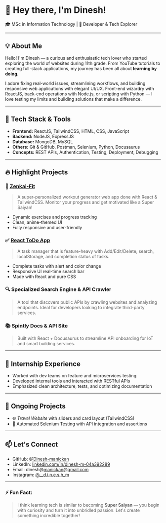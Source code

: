 # 👋 Hey there, I'm Dinesh!

🎓 MSc in Information Technology | 🧠 Developer & Tech Explorer 

---

## 💡 About Me

Hello! I'm Dinesh — a curious and enthusiastic tech lover who started exploring the world of websites during 11th grade. From YouTube tutorials to creating full-stack applications, my journey has been all about **learning by doing**.

I adore fixing real-world issues, streamlining workflows, and building responsive web applications with elegant UI/UX. Front-end wizardry with ReactJS, back-end operations with Node.js, or scripting with Python — I love testing my limits and building solutions that make a difference.


---

## 🧰 Tech Stack & Tools

- **Frontend:** ReactJS, TailwindCSS, HTML, CSS, JavaScript  
- **Backend:** NodeJS, ExpressJS  
- **Database:** MongoDB, MySQL  
- **Others:** Git & GitHub, Postman, Selenium, Python, Docusaurus  
- **Concepts:** REST APIs, Authentication, Testing, Deployment, Debugging  

---

## 🔥 Highlight Projects

### 🚀 [Zenkai-Fit](https://zenkai-fit.netlify.app/)
>  A super-personalized workout generator web app done with React & TailwindCSS. Monitor your progress and get motivated like a Super Saiyan!

- Dynamic exercises and progress tracking  
- Clean, anime-themed UI  
- Fully responsive and user-friendly  

### ✅ [React ToDo App](https://reactjs-todo-application123.netlify.app/)
> A task manager that is feature-heavy with Add/Edit/Delete, search, localStorage, and completion status of tasks.

- Complete tasks with alert and color change 
- Responsive UI real-time search bar
- Made with React and pure CSS


### 🔍 Specialized Search Engine & API Crawler
> A tool that discovers public APIs by crawling websites and analyzing endpoints. Ideal for developers looking to integrate third-party services.

### 📚 Spintly Docs & API Site
> Built with React + Docusaurus to streamline API onboarding for IoT and smart building services.

---

## 💼 Internship Experience

- Worked with dev teams on feature and microservices testing  
- Developed internal tools and interacted with RESTful APIs  
- Emphasized clean architecture, tests, and optimizing documentation 

---

## 🔧 Ongoing Projects

- 🌐 *Travel Website* with sliders and card layout (TailwindCSS)  
- 🧪 Automated Selenium Testing with API integration and assertions  

---

## 📫 Let's Connect

- GitHub: [@Dinesh-manickan](https://github.com/Dinesh-manickan?tab=repositories)  
- LinkedIn: [linkedin.com/in/dinesh-m-04a392289](https://www.linkedin.com/in/dinesh-m-04a392289/)  
- Email: dinesh@manickan@gmail.com  
- Instagram: [@__d.i.n.e.s.h_m](https://www.instagram.com/__d.i.n.e.s.h_m/)

---

### ⚡ Fun Fact:
> I think learning tech is similar to becoming **Super Saiyan** — you begin with curiosity and turn it into unbridled passion. Let's create something incredible together!

